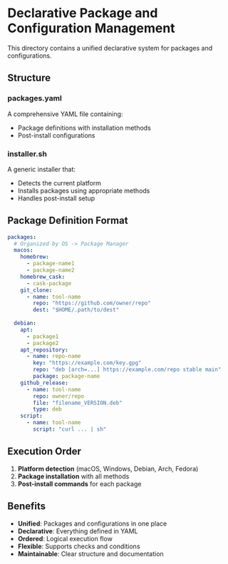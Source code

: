 # Declarative Package and Configuration Management

This directory contains a unified declarative system for packages and configurations.

## Structure

### packages.yaml
A comprehensive YAML file containing:
- Package definitions with installation methods
- Post-install configurations

### installer.sh
A generic installer that:
- Detects the current platform
- Installs packages using appropriate methods
- Handles post-install setup

## Package Definition Format

```yaml
packages:
  # Organized by OS -> Package Manager
  macos:
    homebrew:
      - package-name1
      - package-name2
    homebrew_cask:
      - cask-package
    git_clone:
      - name: tool-name
        repo: "https://github.com/owner/repo"
        dest: "$HOME/.path/to/dest"
  
  debian:
    apt:
      - package1
      - package2
    apt_repository:
      - name: repo-name
        key: "https://example.com/key.gpg"
        repo: "deb [arch=...] https://example.com/repo stable main"
        package: package-name
    github_release:
      - name: tool-name
        repo: owner/repo
        file: "filename_VERSION.deb"
        type: deb
    script:
      - name: tool-name
        script: "curl ... | sh"
```

## Execution Order

1. **Platform detection** (macOS, Windows, Debian, Arch, Fedora)
2. **Package installation** with all methods
3. **Post-install commands** for each package

## Benefits

- **Unified**: Packages and configurations in one place
- **Declarative**: Everything defined in YAML
- **Ordered**: Logical execution flow
- **Flexible**: Supports checks and conditions
- **Maintainable**: Clear structure and documentation